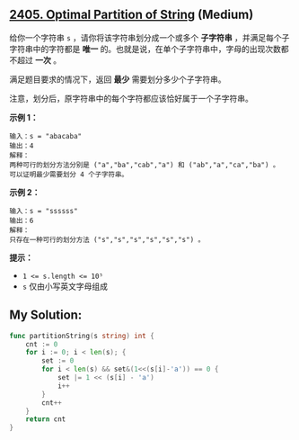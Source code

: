 ## [2405. Optimal Partition of String](https://leetcode.cn/problems/optimal-partition-of-string) (Medium)

给你一个字符串 `s` ，请你将该字符串划分成一个或多个 **子字符串** ，并满足每个子字符串中的字符都是 **唯一** 的。也就是说，在单个子字符串中，字母的出现次数都不超过 **一次** 。

满足题目要求的情况下，返回 **最少** 需要划分多少个子字符串。

注意，划分后，原字符串中的每个字符都应该恰好属于一个子字符串。

**示例 1：**

```
输入：s = "abacaba"
输出：4
解释：
两种可行的划分方法分别是 ("a","ba","cab","a") 和 ("ab","a","ca","ba") 。
可以证明最少需要划分 4 个子字符串。

```

**示例 2：**

```
输入：s = "ssssss"
输出：6
解释：
只存在一种可行的划分方法 ("s","s","s","s","s","s") 。

```

**提示：**

- `1 <= s.length <= 10⁵`
- `s` 仅由小写英文字母组成

## My Solution:

```go
func partitionString(s string) int {
	cnt := 0
	for i := 0; i < len(s); {
		set := 0
		for i < len(s) && set&(1<<(s[i]-'a')) == 0 {
			set |= 1 << (s[i] - 'a')
			i++
		}
		cnt++
	}
	return cnt
}
```
